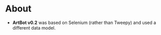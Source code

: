 # About

* __ArtBot v0.2__ was based on Selenium (rather than Tweepy) and used a different data model.
